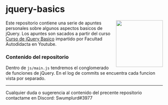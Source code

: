 # jquery-basics

<img align="right" src="https://www.ticarte.com/sites/su/styles/max/public/users/290/teaser/687474703a2f2f707265636973696f6e2d736f6674776172652e636f6d2f77702d636f6e74656e742f75706c6f6164732f32.gif?itok=b6Gz-evh" height="150px">

Este repositorio contiene una serie de apuntes personales sobre algunos aspectos basicos de jQuery. Los apuntes son sacados
a partir del curso [Curso de jQuery Basico](https://www.youtube.com/playlist?list=PLoRfWwOOv4jzx5mQTbL_un5KSFEAhkm8K) impartido por Facultad Autodidacta en Youtube.

### Contenido del repositorio

Dentro de `js/main.js` tendremos el conglomerado de funciones de jQuery. En el log de commits se encuentra cada funcion vista por separado.

---

Cualquier duda o sugerencia al contenido del precente repositorio contactame en Discord: Swumplurd#3977
